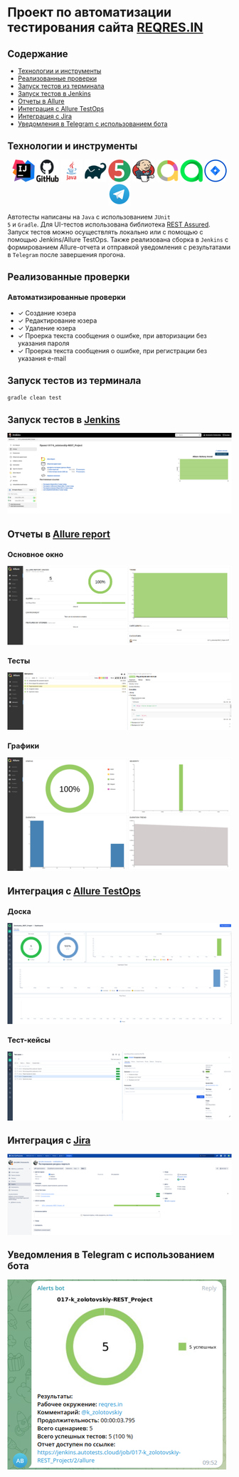 <h1 >Проект по автоматизации тестирования сайта <a href="https://reqres.in">REQRES.IN</a></h1>

## Содержание

* <a href="#tools">Технологии и инструменты</a>
* <a href="#cases">Реализованные проверки</a>
* <a href="#console">Запуск тестов из терминала</a>
* <a href="#jenkins">Запуск тестов в Jenkins</a>
* <a href="#allure">Отчеты в Allure</a>
* <a href="#testops">Интеграция с Allure TestOps</a>
* <a href="#testops">Интеграция с Jira</a>
* <a href="#telegram">Уведомления в Telegram с использованием бота</a>

<a id="tools"></a>

## Технологии и инструменты

<div align="center">
<a href="https://www.jetbrains.com/idea/"><img alt="InteliJ IDEA" height="50" src="media/logo/IntelliJ_IDEA.png" width="50"/></a>
<a href="https://github.com/"><img alt="GitHub" height="50" src="media/logo/GitHub.png" width="50"/></a>  
<a href="https://www.java.com/"><img alt="Java" height="50" src="media/logo/Java_logo.png" width="50"/></a>
<a href="https://gradle.org/"><img alt="Gradle" height="50" src="media/logo/Gradle.png" width="50"/></a>  
<a href="https://junit.org/junit5/"><img alt="JUnit 5" height="50" src="media/logo/JUnit5.png" width="50"/></a>
<a href="https://www.jenkins.io/"><img alt="Jenkins" height="50" src="media/logo/Jenkins.png" width="50"/></a>
<a href="https://github.com/allure-framework/"><img alt="Allure Report" height="50" src="media/logo/AllureReports.png" width="50"/></a>
<a href="https://qameta.io/"><img alt="Allure TestOps" height="50" src="media/logo/AllureTestOps.svg" width="50"/></a>
<a href="https://www.atlassian.com/software/jira"><img alt="Jira" height="50" src="media/logo/Jira.png" width="50"/></a>  
<a href="https://telegram.org/"><img alt="Telegram" height="50" src="media/logo/Telegram.png" width="50"/></a>
</div>

Автотесты написаны на <code>Java</code> с использованием <code>JUnit 5</code> и <code>Gradle</code>.
Для UI-тестов использована библиотека [REST Assured](https://rest-assured.io/).
Запуск тестов можно осуществлять локально или с помощью с помощью Jenkins/Allure TestOps.
Также реализована сборка в <code>Jenkins</code> с формированием Allure-отчета и отправкой уведомления с результатами
в <code>Telegram</code> после завершения прогона.

<a id="cases"></a>

## Реализованные проверки

### Автоматизированные проверки

- ✓ Создание юзера
- ✓ Редактирование юзера
- ✓ Удаление юзера
- ✓ Проерка текста сообщения о ошибке, при авторизации без указания пароля
- ✓ Проерка текста сообщения о ошибке, при регистрации без указания e-mail

<a id="console"></a>

## Запуск тестов из терминала

```
gradle clean test
```

<a id="jenkins"></a>

## Запуск тестов в <a target="_blank" href="https://jenkins.autotests.cloud/job/017-k_zolotovskiy-REST_Project/"> Jenkins </a>

<p align="center">
<img src="media/screenshots/JenkinsJob.png"/>
</p>

<a id="allure"></a>

## Отчеты в <a target="_blank" href="https://jenkins.autotests.cloud/job/017-k_zolotovskiy-REST_Project/2/allure/"> Allure report </a>

### Основное окно

<p align="center">
<img src="media/screenshots/AllureOverview.png">
</p>

### Тесты

<p align="center">
<img src="media/screenshots/AllureBehaviors.png">
</p>

### Графики

<p align="center">
<img src="media/screenshots/AllureGraphs.png">
</p>

<a id="testops"></a>

## Интеграция с <a target="_blank" href="https://allure.autotests.cloud/project/2131/test-cases?treeId=0"> Allure TestOps </a>

### Доска

<p align="center">
<img src="media/screenshots/AllureTestOpsDashboard.png">
</p>

### Тест-кейсы

<p align="center">
<img src="media/screenshots/AllureTestCases.png">
</p>

<a id="jira"></a>

## Интеграция с <a target="_blank" href="https://jira.autotests.cloud/browse/HOMEWORK-645"> Jira </a>

<p align="center">
<img src="media/screenshots/Jira.png">
</p>

<a id="telegram"></a>

## Уведомления в Telegram с использованием бота

<p>
<img src="media/screenshots/TelegramBot.png">
</p>
